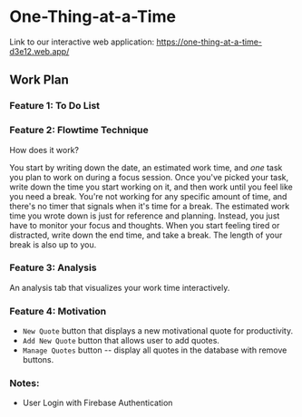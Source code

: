# One-Thing-at-a-Time

Link to our interactive web application: https://one-thing-at-a-time-d3e12.web.app/ 


## Work Plan

### Feature 1: To Do List

### Feature 2: Flowtime Technique
How does it work?

You start by writing down the date, an estimated work time, and *one* task you plan to work on during a focus session. Once you've picked your task, write down the time you start working on it, and then work until you feel like you need a break. You're not working for any specific amount of time, and there's no timer that signals when it's time for a break. The estimated work time you wrote down is just for reference and planning. Instead, you just have to monitor your focus and thoughts. When you start feeling tired or distracted, write down the end time, and take a break. The length of your break is also up to you.

### Feature 3: Analysis
An analysis tab that visualizes your work time interactively.

### Feature 4: Motivation
- `New Quote` button that displays a new motivational quote for productivity.
- `Add New Quote` button that allows user to add quotes.
- `Manage Quotes` button -- display all quotes in the database with remove buttons.


### Notes:
- User Login with Firebase Authentication

